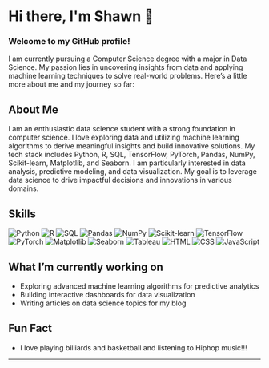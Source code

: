 

# Hi there, I'm Shawn 👋

### Welcome to my GitHub profile!

I am currently pursuing a Computer Science degree with a major in Data Science. My passion lies in uncovering insights from data and applying machine learning techniques to solve real-world problems. Here’s a little more about me and my journey so far:

## About Me

I am an enthusiastic data science student with a strong foundation in computer science. I love exploring data and utilizing machine learning algorithms to derive meaningful insights and build innovative solutions. My tech stack includes Python, R, SQL, TensorFlow, PyTorch, Pandas, NumPy, Scikit-learn, Matplotlib, and Seaborn. I am particularly interested in data analysis, predictive modeling, and data visualization. My goal is to leverage data science to drive impactful decisions and innovations in various domains.

## Skills
![Python](https://img.shields.io/badge/Python-3670A0?style=for-the-badge&logo=python&logoColor=ffdd54)
![R](https://img.shields.io/badge/R-276DC3?style=for-the-badge&logo=r&logoColor=white)
![SQL](https://img.shields.io/badge/SQL-336791?style=for-the-badge&logo=postgresql&logoColor=white)
![Pandas](https://img.shields.io/badge/Pandas-150458?style=for-the-badge&logo=pandas&logoColor=white)
![NumPy](https://img.shields.io/badge/NumPy-013243?style=for-the-badge&logo=numpy&logoColor=white)
![Scikit-learn](https://img.shields.io/badge/Scikit--learn-F7931E?style=for-the-badge&logo=scikit-learn&logoColor=white)
![TensorFlow](https://img.shields.io/badge/TensorFlow-FF6F00?style=for-the-badge&logo=tensorflow&logoColor=white)
![PyTorch](https://img.shields.io/badge/PyTorch-EE4C2C?style=for-the-badge&logo=pytorch&logoColor=white)
![Matplotlib](https://img.shields.io/badge/Matplotlib-013243?style=for-the-badge&logo=matplotlib&logoColor=white)
![Seaborn](https://img.shields.io/badge/Seaborn-0E5D8D?style=for-the-badge&logo=seaborn&logoColor=white)
![Tableau](https://img.shields.io/badge/Tableau-E97627?style=for-the-badge&logo=tableau&logoColor=white)
![HTML](https://img.shields.io/badge/HTML5-E34F26?style=for-the-badge&logo=html5&logoColor=white)
![CSS](https://img.shields.io/badge/CSS3-1572B6?style=for-the-badge&logo=css3&logoColor=white)
![JavaScript](https://img.shields.io/badge/JavaScript-F7DF1E?style=for-the-badge&logo=javascript&logoColor=black)




## What I’m currently working on

- Exploring advanced machine learning algorithms for predictive analytics
- Building interactive dashboards for data visualization
- Writing articles on data science topics for my blog

## Fun Fact

- I love playing billiards and basketball and listening to Hiphop music!!!

---

